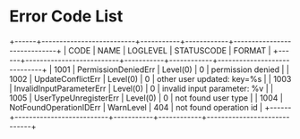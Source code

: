# Error Code List

+------+--------------------------+-----------+------------+-----------------------------+
| CODE |           NAME           | LOGLEVEL  | STATUSCODE |           FORMAT            |
+------+--------------------------+-----------+------------+-----------------------------+
| 1001 | PermissionDeniedErr      | Level(0)  |          0 | permission denied           |
| 1002 | UpdateConflictErr        | Level(0)  |          0 | other user updated: key=%s  |
| 1003 | InvalidInputParameterErr | Level(0)  |          0 | invalid input parameter: %v |
| 1005 | UserTypeUnregisterErr    | Level(0)  |          0 | not found user type         |
| 1004 | NotFoundOperationIDErr   | WarnLevel |        404 | not found operation id      |
+------+--------------------------+-----------+------------+-----------------------------+
